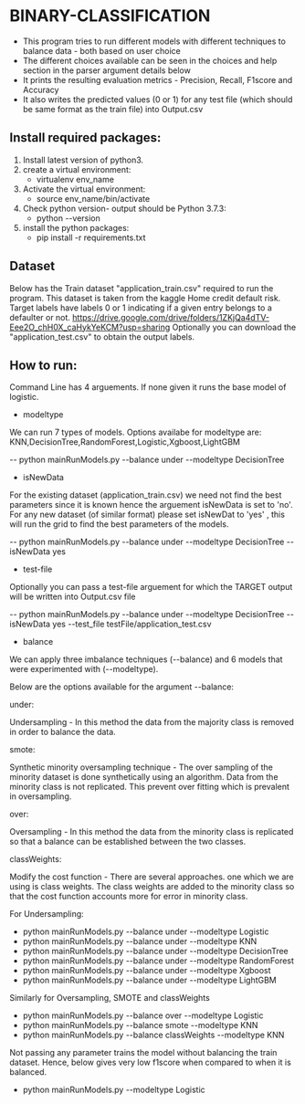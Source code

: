 # BINARY-CLASSIFICATION
- This program tries to run different models with different techniques to balance data - both based on user choice
- The different choices available can be seen in the choices and help section in the parser argument details below
- It prints the resulting evaluation metrics - Precision, Recall, F1score and Accuracy
- It also writes the predicted values (0 or 1) for any test file (which should be same format as the train file) into Output.csv

## Install required packages:
1. Install latest version of python3.
2. create a virtual environment:
   - virtualenv env_name
3. Activate the virtual environment:
   - source env_name/bin/activate
4. Check python version- output should be Python 3.7.3:
   - python --version
4. install the python packages:
   - pip install -r requirements.txt

## Dataset
Below has the Train dataset "application_train.csv" required to run the program.
This dataset is taken from the kaggle Home credit default risk. Target labels have labels 0 or 1 indicating if a given entry belongs to a defaulter or not.
https://drive.google.com/drive/folders/1ZKjQa4dTV-Eee2O_chH0X_caHykYeKCM?usp=sharing
Optionally you can download the "application_test.csv" to obtain the output labels.

## How to run:

Command Line has 4 arguements. If none given it runs the base model of logistic.

- modeltype

We can run 7 types of models. Options availabe for modeltype are: 
KNN,DecisionTree,RandomForest,Logistic,Xgboost,LightGBM

-- python mainRunModels.py --balance under --modeltype DecisionTree

- isNewData

For the existing dataset (application_train.csv) we need not find the best parameters since it is known hence the arguement isNewData is set to 'no'. For any new dataset (of similar format) please set isNewDat to 'yes' , this will run the grid to find the best parameters of the models.

-- python mainRunModels.py --balance under --modeltype DecisionTree --isNewData yes

- test-file

Optionally you can pass a test-file arguement for which the TARGET output will be written into Output.csv file

-- python mainRunModels.py --balance under --modeltype DecisionTree --isNewData yes --test_file testFile/application_test.csv

- balance

We can apply three imbalance techniques (--balance) and 6 models that were experimented with (--modeltype). 

Below are the options available for the argument --balance:

under:

Undersampling - In this method the data from the majority class is removed in order to balance the data.

smote:

Synthetic minority oversampling technique - The over sampling of the minority dataset is done synthetically using an algorithm. Data from the minority class is not replicated. This prevent over fitting which is prevalent in oversampling.

over:

Oversampling - In this method the data from the minority class is replicated so that a balance can be established between the two classes.

classWeights:

Modify the cost function - There are several approaches. one which we are using is class weights. The class weights are added to the minority class so that the cost function accounts more for error in minority class.

For Undersampling:
- python mainRunModels.py --balance under --modeltype Logistic
- python mainRunModels.py --balance under --modeltype KNN
- python mainRunModels.py --balance under --modeltype DecisionTree
- python mainRunModels.py --balance under --modeltype RandomForest
- python mainRunModels.py --balance under --modeltype Xgboost
- python mainRunModels.py --balance under --modeltype LightGBM

Similarly for Oversampling, SMOTE and classWeights
- python mainRunModels.py --balance over --modeltype Logistic
- python mainRunModels.py --balance smote --modeltype KNN
- python mainRunModels.py --balance classWeights --modeltype KNN

Not passing any parameter trains the model without balancing the train dataset. Hence, below gives very low f1score when compared to when it is balanced.
- python mainRunModels.py --modeltype Logistic
